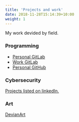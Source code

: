 ```yaml
---
title: 'Projects and work'
date: 2018-11-28T15:14:39+10:00
weight: 1
---
```


My work devided by field.

<!--more-->

### Programming

- [Personal GitLab](https://gitlab.ics.muni.cz/525073)
- [Work GitLab](https://gitlab.ics.muni.cz/penetration-testing-public)
- [Personal GitHub](https://github.com/MatejSmycka)

### Cybersecurity

[Projects listed on linkedIn.](https://www.linkedin.com/in/mat%C4%9Bj-smy%C4%8Dka-7769b6214/details/projects/")

### Art

[DevianArt](https://www.deviantart.com/user6566454565446/gallery)